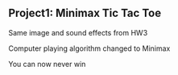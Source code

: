 ## Project1: Minimax Tic Tac Toe

Same image and sound effects from HW3

Computer playing algorithm changed to Minimax

You can now never win
